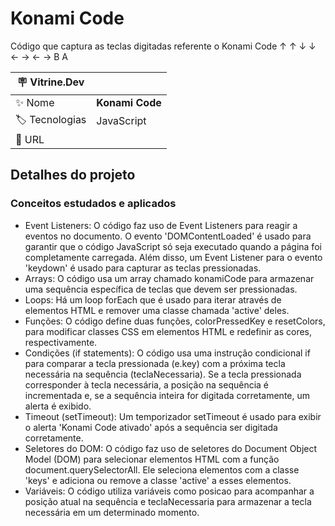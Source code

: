 # Konami Code

Código que captura as teclas digitadas referente o Konami Code
↑ ↑ ↓ ↓ ← → ← → B A

| :placard: Vitrine.Dev ||
| --------------------- | ------------------------------------------------ |
| :sparkles: Nome       | **Konami Code** |
| :label: Tecnologias   | JavaScript |
| :rocket: URL          ||

## Detalhes do projeto

### Conceitos estudados e aplicados

* Event Listeners: O código faz uso de Event Listeners para reagir a eventos no documento. O evento 'DOMContentLoaded' é usado para garantir que o código JavaScript só seja executado quando a página foi completamente carregada. Além disso, um Event Listener para o evento 'keydown' é usado para capturar as teclas pressionadas.
* Arrays: O código usa um array chamado konamiCode para armazenar uma sequência específica de teclas que devem ser pressionadas.
* Loops: Há um loop forEach que é usado para iterar através de elementos HTML e remover uma classe chamada 'active' deles.
* Funções: O código define duas funções, colorPressedKey e resetColors, para modificar classes CSS em elementos HTML e redefinir as cores, respectivamente.
* Condições (if statements): O código usa uma instrução condicional if para comparar a tecla pressionada (e.key) com a próxima tecla necessária na sequência (teclaNecessaria). Se a tecla pressionada corresponder à tecla necessária, a posição na sequência é incrementada e, se a sequência inteira for digitada corretamente, um alerta é exibido.
* Timeout (setTimeout): Um temporizador setTimeout é usado para exibir o alerta 'Konami Code ativado' após a sequência ser digitada corretamente.
* Seletores do DOM: O código faz uso de seletores do Document Object Model (DOM) para selecionar elementos HTML com a função document.querySelectorAll. Ele seleciona elementos com a classe 'keys' e adiciona ou remove a classe 'active' a esses elementos.
* Variáveis: O código utiliza variáveis como posicao para acompanhar a posição atual na sequência e teclaNecessaria para armazenar a tecla necessária em um determinado momento.
